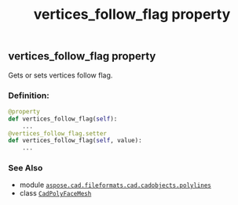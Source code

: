 ﻿---
title: vertices_follow_flag property
second_title: Aspose.CAD for Python via .NET API References
description: 
type: docs
weight: 570
url: /python-net/aspose.cad.fileformats.cad.cadobjects.polylines/cadpolyfacemesh/vertices_follow_flag/
is_root: false
---

## vertices_follow_flag property


Gets or sets vertices follow flag.
### Definition:
```python
@property
def vertices_follow_flag(self):
    ...
@vertices_follow_flag.setter
def vertices_follow_flag(self, value):
    ...
```

### See Also
* module [`aspose.cad.fileformats.cad.cadobjects.polylines`](../../)
* class [`CadPolyFaceMesh`](/cad/python-net/aspose.cad.fileformats.cad.cadobjects.polylines/cadpolyfacemesh)
